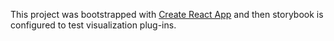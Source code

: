 This project was bootstrapped with [Create React App](https://github.com/facebookincubator/create-react-app) and then storybook is configured to test visualization plug-ins.
